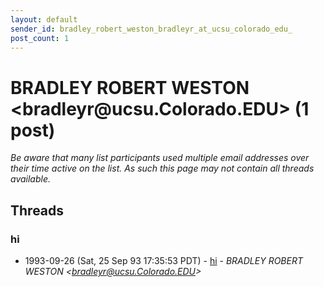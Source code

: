 ```yaml
---
layout: default
sender_id: bradley_robert_weston_bradleyr_at_ucsu_colorado_edu_
post_count: 1
---
```


# BRADLEY  ROBERT WESTON <bradleyr<span>@</span>ucsu.Colorado.EDU> (1 post)

_Be aware that many list participants used multiple email addresses over their time active on the list. As such this page may not contain all threads available._

## Threads

### hi
+ 1993-09-26 (Sat, 25 Sep 93 17:35:53 PDT) - [hi](/archive/1993/09/9e5c3edba565ecfbe01fadb2a4cba59a1733a618fa119cfbf5f6d82e79571fde) - _BRADLEY  ROBERT WESTON \<bradleyr@ucsu.Colorado.EDU\>_

